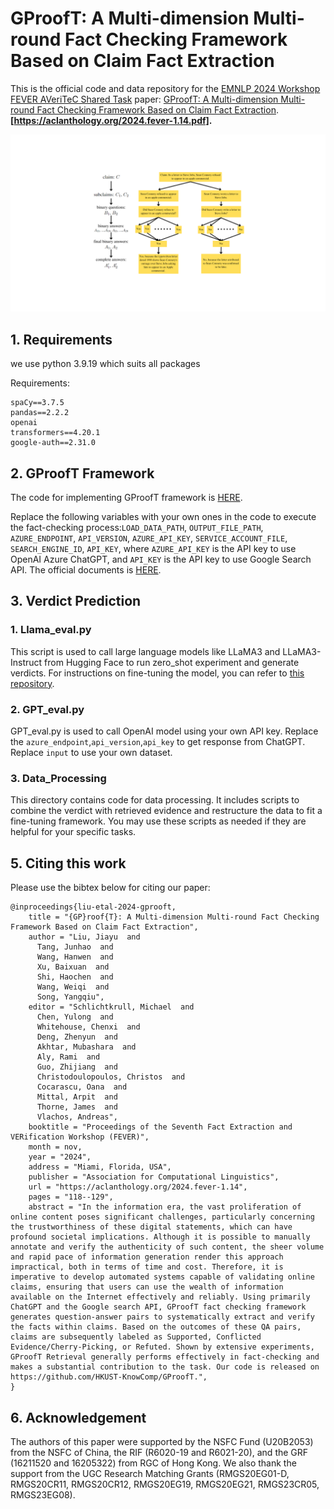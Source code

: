 # GProofT: A Multi-dimension Multi-round Fact Checking Framework Based on Claim Fact Extraction

This is the official code and data repository for the [EMNLP 2024 Workshop FEVER AVeriTeC Shared Task](https://fever.ai/) paper:
[GProofT: A Multi-dimension Multi-round Fact Checking Framework Based on Claim Fact Extraction](https://arxiv.org/abs/2401.07286).
**[https://aclanthology.org/2024.fever-1.14.pdf].**

![Overview](overview.png)

## 1. Requirements

we use python 3.9.19 which suits all packages

Requirements:
```
spaCy==3.7.5
pandas==2.2.2
openai
transformers==4.20.1
google-auth==2.31.0
```

## 2. GProofT Framework

The code for implementing GProofT framework is [HERE](https://github.com/HKUST-KnowComp/GProofT/blob/main/GPoofT.py).

Replace the following variables with your own ones in the code to execute the fact-checking process:``LOAD_DATA_PATH``, ``OUTPUT_FILE_PATH``, ``AZURE_ENDPOINT``, ``API_VERSION``, ``AZURE_API_KEY``, ``SERVICE_ACCOUNT_FILE``, ``SEARCH_ENGINE_ID``, ``API_KEY``, where ``AZURE_API_KEY`` is the API key to use OpenAI Azure ChatGPT, and ``API_KEY`` is the API key to use Google Search API. The official documents is [HERE](https://developers.google.com/custom-search/v1/overview).

## 3. Verdict Prediction
### 1. Llama_eval.py

This script is used to call large language models like LLaMA3 and LLaMA3-Instruct from Hugging Face to run zero_shot experiment and generate verdicts. For instructions on fine-tuning the model, you can refer to [this repository](https://github.com/hiyouga/LLaMA-Factory).

### 2. GPT_eval.py
GPT_eval.py is used to call OpenAI model using your own API key. Replace the ``azure_endpoint``,``api_version``,``api_key`` to get response from ChatGPT. Replace ``input`` to use your own dataset. 

### 3. Data_Processing

This directory contains code for data processing. It includes scripts to combine the verdict with retrieved evidence and restructure the data to fit a fine-tuning framework. You may use these scripts as needed if they are helpful for your specific tasks.



## 5. Citing this work
Please use the bibtex below for citing our paper:
```
@inproceedings{liu-etal-2024-gprooft,
    title = "{GP}roof{T}: A Multi-dimension Multi-round Fact Checking Framework Based on Claim Fact Extraction",
    author = "Liu, Jiayu  and
      Tang, Junhao  and
      Wang, Hanwen  and
      Xu, Baixuan  and
      Shi, Haochen  and
      Wang, Weiqi  and
      Song, Yangqiu",
    editor = "Schlichtkrull, Michael  and
      Chen, Yulong  and
      Whitehouse, Chenxi  and
      Deng, Zhenyun  and
      Akhtar, Mubashara  and
      Aly, Rami  and
      Guo, Zhijiang  and
      Christodoulopoulos, Christos  and
      Cocarascu, Oana  and
      Mittal, Arpit  and
      Thorne, James  and
      Vlachos, Andreas",
    booktitle = "Proceedings of the Seventh Fact Extraction and VERification Workshop (FEVER)",
    month = nov,
    year = "2024",
    address = "Miami, Florida, USA",
    publisher = "Association for Computational Linguistics",
    url = "https://aclanthology.org/2024.fever-1.14",
    pages = "118--129",
    abstract = "In the information era, the vast proliferation of online content poses significant challenges, particularly concerning the trustworthiness of these digital statements, which can have profound societal implications. Although it is possible to manually annotate and verify the authenticity of such content, the sheer volume and rapid pace of information generation render this approach impractical, both in terms of time and cost. Therefore, it is imperative to develop automated systems capable of validating online claims, ensuring that users can use the wealth of information available on the Internet effectively and reliably. Using primarily ChatGPT and the Google search API, GProofT fact checking framework generates question-answer pairs to systematically extract and verify the facts within claims. Based on the outcomes of these QA pairs, claims are subsequently labeled as Supported, Conflicted Evidence/Cherry-Picking, or Refuted. Shown by extensive experiments, GProofT Retrieval generally performs effectively in fact-checking and makes a substantial contribution to the task. Our code is released on https://github.com/HKUST-KnowComp/GProofT.",
}
```



## 6. Acknowledgement

The authors of this paper were supported by the NSFC Fund (U20B2053) from the NSFC of China, the RIF (R6020-19 and R6021-20), and the GRF (16211520 and 16205322) from RGC of Hong Kong. We also thank the support from the UGC Research Matching Grants (RMGS20EG01-D, RMGS20CR11, RMGS20CR12, RMGS20EG19, RMGS20EG21, RMGS23CR05, RMGS23EG08). 
